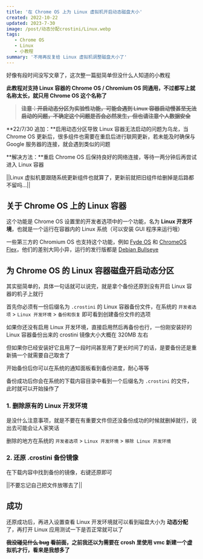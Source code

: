 ```yaml
---
title: '在 Chrome OS 上为 Linux 虚拟机开启动态磁盘大小'
created: 2022-10-22
updated: 2023-7-30
image: /post/动态分配crostini/Linux.webp
tags: 
   - Chrome OS
   - Linux
   - 小教程
summary: '不用再反复给 Linux 虚拟机调整磁盘大小了'
---
```


好像有段时间没写文章了，这次整一篇挺简单但没什么人知道的小教程

**此教程对支持 Linux 容器的 Chrome OS / Chromium OS 同通用，不过都写上就名称太长，就只用 Chrome OS 这个名称了**

> ~~**注意：开启动态分区为实验性功能，可能会遇到 Linux 容器启动慢甚至无法启动的问题，不确定这个问题是否会必然发生，但也请注意个人数据安全**~~

**22/7/30 追加：**启用动态分区导致 Linux 容器无法启动的问题为乌龙，当 Chrome OS 更新后，很多组件也需要在重启后进行联网更新，若未能及时确保与 Google 服务器的连接，就会遇到类似的问题

**解决方法：**重启 Chrome OS 后保持良好的网络连接，等待一两分钟后再尝试进入 Linux 容器

||Linux 虚拟机要跟随系统更新组件也就算了，更新前就把旧组件给删掉是后路都不留吗...||

## 关于 Chrome OS 上的 Linux 容器

这个功能是 Chrome OS 设置里的开发者选项中的一个功能，名为 **Linux 开发环境**，也就是一个运行在容器内的 Linux 系统（可以安装 GUI 程序来运行哦）

一些第三方的 Chromium OS 也支持这个功能，例如 [Fyde OS](https://fyde.com/) 和 [ChromeOS Flex](https://chromeenterprise.google/os/chromeosflex/)，他们的差别大同小异，运行的发行版都是 [Debian Bullseye](https://www.debian.org/releases/bullseye/)

## 为 Chrome OS 的 Linux 容器磁盘开启动态分区

其实挺简单的，具体一句话就可以说完，就是拿个备份还原到没有开启 Linux 容器的机子上就行

首先你必须有一份后缀名为 `.crostini` 的 Linux 容器备份文件，在系统的 `开发者选项` > `Linux 开发环境` > `备份和恢复` 即可看到创建备份文件的选项

如果你还没有启用 Linux 开发环境，直接启用然后再备份也行，一份刚安装好的 Linux 容器备份出来的 crostini 镜像大小大概在 320MB 左右

但如果你已经安装好它且用了一段时间甚至用了更长时间了的话，是要备份还是重新搞一个就需要自己取舍了

开始备份后你可以在系统的通知面板看到备份进度，耐心等等

备份成功后你会在系统的下载内容目录中看到一个后缀名为 `.crostini` 的文件，此时就可以开始操作了

### 1. 删除原有的 Linux 开发环境

是没什么注意事项，就是不要在有重要文件但还没备份成功的时候就删掉就行，说出去可能会让人家笑话

删除的地方在系统的 `开发者选项` > `Linux 开发环境` > `移除 Linux 开发环境`

### 2. 还原 .crostini 备份镜像

在下载内容中找到备份的镜像，右键还原即可

||不要忘记自己把文件放哪去了||

## 成功

还原成功后，再进入设置查看 Linux 开发环境就可以看到磁盘大小为 **动态分配** 了，再打开 Linux 应用测试一下是否正常就可以了

**~~我没碰见什么 bug~~ ~~看前面~~，之前我还以为需要在 crosh 里使用 vmc 新建一个虚拟机才行，看来是我想多了**
